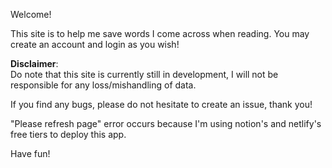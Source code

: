 Welcome! 

This site is to help me save words I come across when reading. 
You may create an account and login as you wish! 

**Disclaimer**:\
Do note that this site is currently still in development, I will not be responsible for any loss/mishandling of data.

If you find any bugs, please do not hesitate to create an issue, thank you!

"Please refresh page" error occurs because I'm using notion's and netlify's free tiers to deploy this app.

Have fun! 
